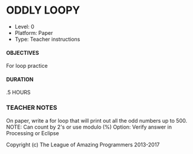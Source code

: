 # ODDLY LOOPY
* Level: 0
* Platform: Paper
* Type: Teacher instructions

#### OBJECTIVES
For loop practice

#### DURATION
.5 HOURS

### TEACHER NOTES
On paper, write a for loop that will print out all the odd numbers up to 500. 
NOTE: Can count by 2's or use modulo (%)
Option: Verify answer in Processing or Eclipse



Copyright (c) The League of Amazing Programmers 2013-2017
